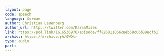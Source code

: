 ```yaml
---
layout: page
code: speech
language: German
author: Christian Leuenberg
author_url: https://twitter.com/KarmaMises
link: https://pod.link/1616536976/episode/ff626811066ceeb58c06b89ecfb17160
archive: https://archive.ph/SWOtr
type: audio
part: 
---
```

